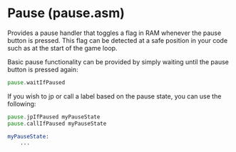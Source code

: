 # Pause (pause.asm)

Provides a pause handler that toggles a flag in RAM whenever the pause button is pressed. This flag can be detected at a safe position in your code such as at the start of the game loop.

Basic pause functionality can be provided by simply waiting until the pause button is pressed again:

```asm
pause.waitIfPaused
```

If you wish to jp or call a label based on the pause state, you can use the following:

```asm
pause.jpIfPaused myPauseState
pause.callIfPaused myPauseState

myPauseState:
    ...
```

